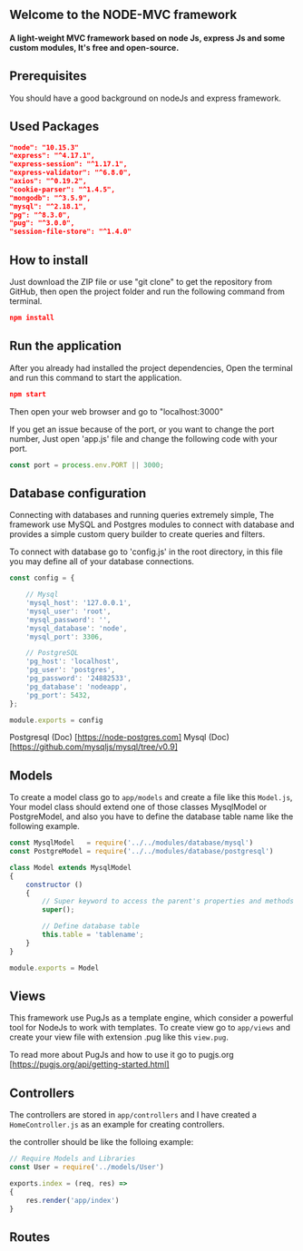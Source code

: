 ## Welcome to the NODE-MVC framework

#### A light-weight MVC framework based on node Js, express Js and some custom modules, It's free and open-source.

## Prerequisites

You should have a good background on nodeJs and express framework.

## Used Packages

``` json
"node": "10.15.3"
"express": "^4.17.1",
"express-session": "^1.17.1",
"express-validator": "^6.8.0",
"axios": "^0.19.2",
"cookie-parser": "^1.4.5",
"mongodb": "^3.5.9",
"mysql": "^2.18.1",
"pg": "^8.3.0",
"pug": "^3.0.0",
"session-file-store": "^1.4.0"
```

## How to install

Just download the ZIP file or use "git clone" to get the repository from GitHub, then open the project folder and run the following command from terminal.

``` json
npm install
```

## Run the application

After you already had installed the project dependencies, Open the terminal and run this command to start the application.

``` json
npm start
```

Then open your web browser and go to "localhost:3000"

If you get an issue because of the port, or you want to change the port number, Just open 'app.js' file and change the following code with your port.

``` js
const port = process.env.PORT || 3000;
```

## Database configuration

Connecting with databases and running queries extremely simple, The framework use MySQL and Postgres modules to connect with database and provides a simple custom query builder to create queries and filters.

To connect with database go to 'config.js' in the root directory, in this file you may define all of your database connections.

``` js
const config = {

	// Mysql
	'mysql_host': '127.0.0.1',
	'mysql_user': 'root',
	'mysql_password': '',
	'mysql_database': 'node',
	'mysql_port': 3306,

	// PostgreSQL
	'pg_host': 'localhost',
	'pg_user': 'postgres',
	'pg_password': '24882533',
	'pg_database': 'nodeapp',
	'pg_port': 5432,
};

module.exports = config
```

Postgresql (Doc) [https://node-postgres.com]
Mysql (Doc) [https://github.com/mysqljs/mysql/tree/v0.9]

## Models

To create a model class go to `app/models` and create a file like this `Model.js`, Your model class should extend one of those classes MysqlModel or PostgreModel, and also you have to define the database table name like the following example.

``` js
const MysqlModel   = require('../../modules/database/mysql')
const PostgreModel = require('../../modules/database/postgresql')

class Model extends MysqlModel 
{
    constructor ()
    {
    	// Super keyword to access the parent's properties and methods
        super();

        // Define database table
        this.table = 'tablename';
    }
}

module.exports = Model
```

## Views

This framework use PugJs as a template engine, which consider a powerful tool for NodeJs to work with templates. 
To create view go to `app/views` and create your view file with extension .pug like this `view.pug`.

To read more about PugJs and how to use it go to pugjs.org 
[https://pugjs.org/api/getting-started.html]



## Controllers

The controllers are stored in `app/controllers` and I have created a `HomeController.js` as an example for creating controllers.

the controller should be like the folloing example:

``` js
// Require Models and Libraries
const User = require('../models/User')

exports.index = (req, res) => 
{   
    res.render('app/index')
}
```

## Routes
